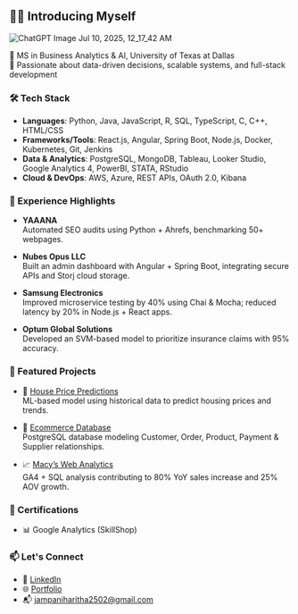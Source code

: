 ## 🙋‍♀️ Introducing Myself
![ChatGPT Image Jul 10, 2025, 12_17_42 AM](https://github.com/user-attachments/assets/0e08902e-38f5-40a3-9e42-2bb0eb6c9a03)

📍 MS in Business Analytics & AI, University of Texas at Dallas  
🧠 Passionate about data-driven decisions, scalable systems, and full-stack development  


### 🛠️ Tech Stack

- **Languages**: Python, Java, JavaScript, R, SQL, TypeScript, C, C++, HTML/CSS  
- **Frameworks/Tools**: React.js, Angular, Spring Boot, Node.js, Docker, Kubernetes, Git, Jenkins  
- **Data & Analytics**: PostgreSQL, MongoDB, Tableau, Looker Studio, Google Analytics 4, PowerBI, STATA, RStudio  
- **Cloud & DevOps**: AWS, Azure, REST APIs, OAuth 2.0, Kibana  


### 💼 Experience Highlights

- **YAAANA**  
  Automated SEO audits using Python + Ahrefs, benchmarking 50+ webpages.

- **Nubes Opus LLC**  
  Built an admin dashboard with Angular + Spring Boot, integrating secure APIs and Storj cloud storage.

- **Samsung Electronics**  
  Improved microservice testing by 40% using Chai & Mocha; reduced latency by 20% in Node.js + React apps.

- **Optum Global Solutions**  
  Developed an SVM-based model to prioritize insurance claims with 95% accuracy.

### 🚀 Featured Projects

- 🏡 [House Price Predictions](https://github.com/haritha-jampani-00/HousePricePredictions)  
  ML-based model using historical data to predict housing prices and trends.

- 🛒 [Ecommerce Database](https://github.com/haritha-jampani-00/ecommerce_db)  
  PostgreSQL database modeling Customer, Order, Product, Payment & Supplier relationships.

- 📈 [Macy’s Web Analytics](https://github.com/haritha-jampani-00/macys-mkt-web-analytics)  
  GA4 + SQL analysis contributing to 80% YoY sales increase and 25% AOV growth.


### 📜 Certifications

- 📊 Google Analytics (SkillShop)  


### 📫 Let's Connect

- 💼 [LinkedIn](https://linkedin.com/in/haritha-jampani/)  
- 🌐 [Portfolio](https://haritha-jampani-00.github.io/HarithaJampani.github.io/) 
- 📬 jampaniharitha2502@gmail.com
